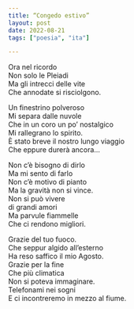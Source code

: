 ```yaml
---
title: “Congedo estivo”
layout: post
date: 2022-08-21
tags: ["poesia", "ita"]

---
```


Ora nel ricordo   
Non solo le Pleiadi   
Ma gli intrecci delle vite   
Che annodate si risciolgono.  

Un finestrino polveroso   
Mi separa dalle nuvole   
Che in un coro un po’ nostalgico   
Mi rallegrano lo spirito.  
È stato breve il nostro lungo viaggio   
Che eppure durerà ancora…  

Non c’è bisogno di dirlo   
Ma mi sento di farlo   
Non c’è motivo di pianto   
Ma la gravità non si vince.  
Non si può vivere   
di grandi amori   
Ma parvule fiammelle  
Che ci rendono migliori.  

Grazie del tuo fuoco.  
Che seppur algido all’esterno  
Ha reso saffico il mio Agosto.  
Grazie per la fine   
Che più climatica    
Non si poteva immaginare.   
Telefonami nei sogni   
E ci incontreremo in mezzo al fiume.   
